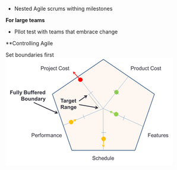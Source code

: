 - Nested Agile scrums withing milestones

**For large teams**
- PIlot test with teams that embrace change

**Controlling Agile

Set boundaries first
![Budget Boundaries](../../../_images/Budget%20Boundaries.png)